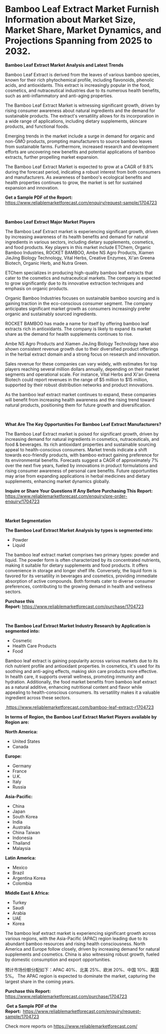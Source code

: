 <p><h1>Bamboo Leaf Extract Market Furnish Information about Market Size, Market Share, Market Dynamics, and Projections Spanning from 2025 to 2032.</h1></p><p><strong>Bamboo Leaf Extract Market Analysis and Latest Trends</strong></p>
<p><p>Bamboo Leaf Extract is derived from the leaves of various bamboo species, known for their rich phytochemical profile, including flavonoids, phenolic acids, and antioxidants. This extract is increasingly popular in the food, cosmetics, and nutraceutical industries due to its numerous health benefits, such as anti-inflammatory and anti-aging properties. </p><p>The Bamboo Leaf Extract Market is witnessing significant growth, driven by rising consumer awareness about natural ingredients and the demand for sustainable products. The extract's versatility allows for its incorporation in a wide range of applications, including dietary supplements, skincare products, and functional foods. </p><p>Emerging trends in the market include a surge in demand for organic and non-GMO products, prompting manufacturers to source bamboo leaves from sustainable farms. Furthermore, increased research and development efforts are uncovering new benefits and potential applications of bamboo extracts, further propelling market expansion. </p><p>The Bamboo Leaf Extract Market is expected to grow at a CAGR of 9.8% during the forecast period, indicating a robust interest from both consumers and manufacturers. As awareness of bamboo's ecological benefits and health properties continues to grow, the market is set for sustained expansion and innovation.</p></p>
<p><strong>Get a Sample PDF of the Report:&nbsp;</strong> <a href="https://www.reliablemarketforecast.com/enquiry/request-sample/1704723?utm_campaign=2200&utm_medium=2&utm_source=Github&utm_content=ia&utm_term=30012025&utm_id=bamboo-leaf-extract">https://www.reliablemarketforecast.com/enquiry/request-sample/1704723</a></p>
<p>&nbsp;</p>
<p><strong>Bamboo Leaf Extract Major Market Players</strong></p>
<p><p>The Bamboo Leaf Extract market is experiencing significant growth, driven by increasing awareness of its health benefits and demand for natural ingredients in various sectors, including dietary supplements, cosmetics, and food products. Key players in this market include ETChem, Organic Bamboo Industries, ROCKET BAMBOO, Ambe NS Agro Products, Xiamen JieJing Biology Technology, Vital Herbs, Creative Enzymes, Xi'an Greena Biotech, Organic Herb, and Nutra Green.</p><p>ETChem specializes in producing high-quality bamboo leaf extracts that cater to the cosmetics and nutraceutical markets. The company is expected to grow significantly due to its innovative extraction techniques and emphasis on organic products.</p><p>Organic Bamboo Industries focuses on sustainable bamboo sourcing and is gaining traction in the eco-conscious consumer segment. The company anticipates significant market growth as consumers increasingly prefer organic and sustainably sourced ingredients.</p><p>ROCKET BAMBOO has made a name for itself by offering bamboo leaf extracts rich in antioxidants. The company is likely to expand its market share as the demand for health supplements continues to rise.</p><p>Ambe NS Agro Products and Xiamen JieJing Biology Technology have also shown consistent revenue growth due to their diversified product offerings in the herbal extract domain and a strong focus on research and innovation.</p><p>Sales revenue for these companies can vary widely, with estimates for top players reaching several million dollars annually, depending on their market segments and operational scale. For instance, Vital Herbs and Xi'an Greena Biotech could report revenues in the range of $5 million to $15 million, supported by their robust distribution networks and product innovations.</p><p>As the bamboo leaf extract market continues to expand, these companies will benefit from increasing health awareness and the rising trend toward natural products, positioning them for future growth and diversification.</p></p>
<p>&nbsp;</p>
<p><strong>What Are The Key Opportunities For Bamboo Leaf Extract Manufacturers?</strong></p>
<p><p>The Bamboo Leaf Extract market is poised for significant growth, driven by increasing demand for natural ingredients in cosmetics, nutraceuticals, and food & beverages. Its rich antioxidant properties and sustainable sourcing appeal to health-conscious consumers. Market trends indicate a shift towards eco-friendly products, with bamboo extract gaining preference for its environmental benefits. Forecasts suggest a CAGR of approximately 7% over the next five years, fueled by innovations in product formulations and rising consumer awareness of personal care benefits. Future opportunities may arise from expanding applications in herbal medicines and dietary supplements, enhancing market dynamics globally.</p></p>
<p><strong>Inquire or Share Your Questions If Any Before Purchasing This Report:</strong> <a href="https://www.reliablemarketforecast.com/enquiry/pre-order-enquiry/1704723?utm_campaign=2200&utm_medium=2&utm_source=Github&utm_content=ia&utm_term=30012025&utm_id=bamboo-leaf-extract">https://www.reliablemarketforecast.com/enquiry/pre-order-enquiry/1704723</a></p>
<p>&nbsp;</p>
<p><strong>Market Segmentation</strong></p>
<p><strong>The Bamboo Leaf Extract Market Analysis by types is segmented into:</strong></p>
<p><ul><li>Powder</li><li>Liquid</li></ul></p>
<p><p>The bamboo leaf extract market comprises two primary types: powder and liquid. The powder form is often characterized by its concentrated nutrients, making it suitable for dietary supplements and food products. It offers convenience in storage and longer shelf life. Conversely, the liquid form is favored for its versatility in beverages and cosmetics, providing immediate absorption of active compounds. Both formats cater to diverse consumer preferences, contributing to the growing demand in health and wellness sectors.</p></p>
<p><strong>Purchase this Report:&nbsp;</strong><a href="https://www.reliablemarketforecast.com/purchase/1704723?utm_campaign=2200&utm_medium=2&utm_source=Github&utm_content=ia&utm_term=30012025&utm_id=bamboo-leaf-extract">https://www.reliablemarketforecast.com/purchase/1704723</a></p>
<p>&nbsp;</p>
<p><strong>The Bamboo Leaf Extract Market Industry Research by Application is segmented into:</strong></p>
<p><ul><li>Cosmetic</li><li>Health Care Products</li><li>Food</li></ul></p>
<p><p>Bamboo leaf extract is gaining popularity across various markets due to its rich nutrient profile and antioxidant properties. In cosmetics, it's used for its soothing and anti-aging effects, making skin care products more effective. In health care, it supports overall wellness, promoting immunity and hydration. Additionally, the food market benefits from bamboo leaf extract as a natural additive, enhancing nutritional content and flavor while appealing to health-conscious consumers. Its versatility makes it a valuable ingredient across these sectors.</p></p>
<p><a href="https://www.reliablemarketforecast.com/bamboo-leaf-extract-r1704723?utm_campaign=2200&utm_medium=2&utm_source=Github&utm_content=ia&utm_term=30012025&utm_id=bamboo-leaf-extract">&nbsp;https://www.reliablemarketforecast.com/bamboo-leaf-extract-r1704723</a></p>
<p><strong>In terms of Region, the Bamboo Leaf Extract Market Players available by Region are:</strong></p>
<p>
    <p> <strong> North America: </strong>
        <ul>
            <li>United States</li>
            <li>Canada</li>
        </ul>
        </p> 
    <p> <strong> Europe: </strong>
        <ul>
            <li>Germany</li>
            <li>France</li>
            <li>U.K.</li>
            <li>Italy</li>
            <li>Russia</li>
        </ul>
        </p> 
    <p> <strong> Asia-Pacific: </strong>
        <ul>
            <li>China</li>
            <li>Japan</li>
            <li>South Korea</li>
            <li>India</li>
            <li>Australia</li>
            <li>China Taiwan</li>
            <li>Indonesia</li>
            <li>Thailand</li>
            <li>Malaysia</li>
        </ul>
        </p> 
    <p> <strong> Latin America: </strong>
        <ul>
            <li>Mexico</li>
            <li>Brazil</li>
            <li>Argentina Korea</li>
            <li>Colombia</li>
        </ul>
        </p> 
    <p> <strong> Middle East & Africa: </strong>
        <ul>
            <li>Turkey</li>
            <li>Saudi</li>
            <li>Arabia</li>
            <li>UAE</li>
            <li>Korea</li>
        </ul>
    </p>
    </p>
<p><p>The bamboo leaf extract market is experiencing significant growth across various regions, with the Asia-Pacific (APAC) region leading due to its abundant bamboo resources and rising health consciousness. North America and Europe follow closely, driven by increasing demand for natural supplements and cosmetics. China is also witnessing robust growth, fueled by domestic consumption and export opportunities. </p><p>预计市场份额分配如下：APAC 40%、北美 25%、欧洲 20%、中国 10%、美国 5%。 The APAC region is expected to dominate the market, capturing the largest share in the coming years.</p></p>
<p><strong>Purchase this Report: </strong><a href="https://www.reliablemarketforecast.com/purchase/1704723?utm_campaign=2200&utm_medium=2&utm_source=Github&utm_content=ia&utm_term=30012025&utm_id=bamboo-leaf-extract">https://www.reliablemarketforecast.com/purchase/1704723</a></p>
<p>&nbsp;<strong>Get a Sample PDF of the Report:&nbsp;&nbsp;</strong><a href="https://www.reliablemarketforecast.com/enquiry/request-sample/1704723?utm_campaign=2200&utm_medium=2&utm_source=Github&utm_content=ia&utm_term=30012025&utm_id=bamboo-leaf-extract">https://www.reliablemarketforecast.com/enquiry/request-sample/1704723</a></p>
<p><strong></strong></p>
<p>Check more reports on <a href="https://www.reliablemarketforecast.com/?utm_campaign=2200&utm_medium=2&utm_source=Github&utm_content=ia&utm_term=30012025&utm_id=bamboo-leaf-extract">https://www.reliablemarketforecast.com/</a></p>